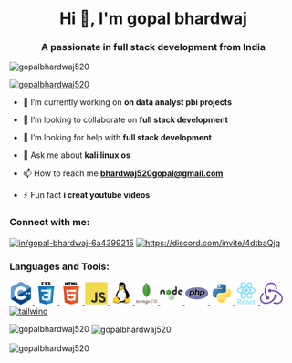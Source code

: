 <h1 align="center">Hi 👋, I'm gopal bhardwaj</h1>
<h3 align="center">A passionate in full stack development from India</h3>

<p align="left"> <img src="https://komarev.com/ghpvc/?username=gopalbhardwaj520&label=Profile%20views&color=0e75b6&style=flat" alt="gopalbhardwaj520" /> </p>

<p align="left"> <a href="https://github.com/ryo-ma/github-profile-trophy"><img src="https://github-profile-trophy.vercel.app/?username=gopalbhardwaj520" alt="gopalbhardwaj520" /></a> </p>

- 🔭 I’m currently working on **on data analyst  pbi projects**

- 👯 I’m looking to collaborate on **full stack development**

- 🤝 I’m looking for help with **full stack development**

- 💬 Ask me about **kali linux os**

- 📫 How to reach me **bhardwaj520gopal@gmail.com**

- ⚡ Fun fact **i creat youtube videos**

<h3 align="left">Connect with me:</h3>
<p align="left">
<a href="in/gopal-bhardwaj-6a4399215](https://www.linkedin.com/in/gopal-bhardwaj-6a4399215/" target="blank"><img align="center" src="https://raw.githubusercontent.com/rahuldkjain/github-profile-readme-generator/master/src/images/icons/Social/linked-in-alt.svg" alt="in/gopal-bhardwaj-6a4399215" height="30" width="40" /></a>
<a href="https://discord.gg/https://discord.com/invite/4dtbaQjq" target="blank"><img align="center" src="https://raw.githubusercontent.com/rahuldkjain/github-profile-readme-generator/master/src/images/icons/Social/discord.svg" alt="https://discord.com/invite/4dtbaQjq" height="30" width="40" /></a>
</p>

<h3 align="left">Languages and Tools:</h3>
<p align="left"> <a href="https://www.w3schools.com/cpp/" target="_blank" rel="noreferrer"> <img src="https://raw.githubusercontent.com/devicons/devicon/master/icons/cplusplus/cplusplus-original.svg" alt="cplusplus" width="40" height="40"/> </a> <a href="https://www.w3schools.com/css/" target="_blank" rel="noreferrer"> <img src="https://raw.githubusercontent.com/devicons/devicon/master/icons/css3/css3-original-wordmark.svg" alt="css3" width="40" height="40"/> </a> <a href="https://www.w3.org/html/" target="_blank" rel="noreferrer"> <img src="https://raw.githubusercontent.com/devicons/devicon/master/icons/html5/html5-original-wordmark.svg" alt="html5" width="40" height="40"/> </a> <a href="https://developer.mozilla.org/en-US/docs/Web/JavaScript" target="_blank" rel="noreferrer"> <img src="https://raw.githubusercontent.com/devicons/devicon/master/icons/javascript/javascript-original.svg" alt="javascript" width="40" height="40"/> </a> <a href="https://www.linux.org/" target="_blank" rel="noreferrer"> <img src="https://raw.githubusercontent.com/devicons/devicon/master/icons/linux/linux-original.svg" alt="linux" width="40" height="40"/> </a> <a href="https://www.mongodb.com/" target="_blank" rel="noreferrer"> <img src="https://raw.githubusercontent.com/devicons/devicon/master/icons/mongodb/mongodb-original-wordmark.svg" alt="mongodb" width="40" height="40"/> </a> <a href="https://nodejs.org" target="_blank" rel="noreferrer"> <img src="https://raw.githubusercontent.com/devicons/devicon/master/icons/nodejs/nodejs-original-wordmark.svg" alt="nodejs" width="40" height="40"/> </a> <a href="https://www.php.net" target="_blank" rel="noreferrer"> <img src="https://raw.githubusercontent.com/devicons/devicon/master/icons/php/php-original.svg" alt="php" width="40" height="40"/> </a> <a href="https://www.python.org" target="_blank" rel="noreferrer"> <img src="https://raw.githubusercontent.com/devicons/devicon/master/icons/python/python-original.svg" alt="python" width="40" height="40"/> </a> <a href="https://reactjs.org/" target="_blank" rel="noreferrer"> <img src="https://raw.githubusercontent.com/devicons/devicon/master/icons/react/react-original-wordmark.svg" alt="react" width="40" height="40"/> </a> <a href="https://redux.js.org" target="_blank" rel="noreferrer"> <img src="https://raw.githubusercontent.com/devicons/devicon/master/icons/redux/redux-original.svg" alt="redux" width="40" height="40"/> </a> <a href="https://tailwindcss.com/" target="_blank" rel="noreferrer"> <img src="https://www.vectorlogo.zone/logos/tailwindcss/tailwindcss-icon.svg" alt="tailwind" width="40" height="40"/> </a> </p>

<p><img align="left" src="https://github-readme-stats.vercel.app/api/top-langs?username=gopalbhardwaj520&show_icons=true&locale=en&layout=compact" alt="gopalbhardwaj520" /></p>

<p>&nbsp;<img align="center" src="https://github-readme-stats.vercel.app/api?username=gopalbhardwaj520&show_icons=true&locale=en" alt="gopalbhardwaj520" /></p>

<p><img align="center" src="https://github-readme-streak-stats.herokuapp.com/?user=gopalbhardwaj520&" alt="gopalbhardwaj520" /></p>
